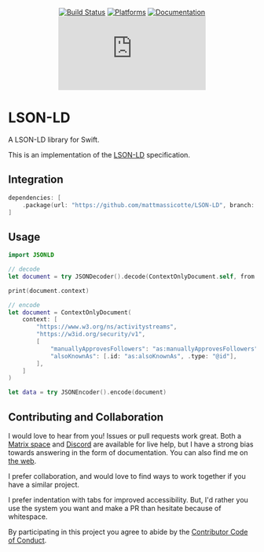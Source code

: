 <div align="center">

[![Build Status][build status badge]][build status]
[![Platforms][platforms badge]][platforms]
[![Documentation][documentation badge]][documentation]
[![Matrix][matrix badge]][matrix]

</div>

# LSON-LD
A LSON-LD library for Swift.

This is an implementation of the [LSON-LD](https://json-ld.org) specification.

## Integration

```swift
dependencies: [
    .package(url: "https://github.com/mattmassicotte/LSON-LD", branch: "main")
]
```

## Usage

```swift
import JSONLD

// decode
let document = try JSONDecoder().decode(ContextOnlyDocument.self, from: jsonldData)

print(document.context)

// encode
let document = ContextOnlyDocument(
    context: [
        "https://www.w3.org/ns/activitystreams",
        "https://w3id.org/security/v1",
        [
            "manuallyApprovesFollowers": "as:manuallyApprovesFollowers",
            "alsoKnownAs": [.id: "as:alsoKnownAs", .type: "@id"],
        ],
    ]
)

let data = try JSONEncoder().encode(document)
```

## Contributing and Collaboration

I would love to hear from you! Issues or pull requests work great. Both a [Matrix space][matrix] and [Discord][discord] are available for live help, but I have a strong bias towards answering in the form of documentation. You can also find me on [the web](https://www.massicotte.org).

I prefer collaboration, and would love to find ways to work together if you have a similar project.

I prefer indentation with tabs for improved accessibility. But, I'd rather you use the system you want and make a PR than hesitate because of whitespace.

By participating in this project you agree to abide by the [Contributor Code of Conduct](CODE_OF_CONDUCT.md).

[build status]: https://github.com/mattmassicotte/LSON-LD/actions
[build status badge]: https://github.com/mattmassicotte/LSON-LD/workflows/CI/badge.svg
[platforms]: https://swiftpackageindex.com/mattmassicotte/LSON-LD
[platforms badge]: https://img.shields.io/endpoint?url=https%3A%2F%2Fswiftpackageindex.com%2Fapi%2Fpackages%2Fmattmassicotte%2FLSON-LD%2Fbadge%3Ftype%3Dplatforms
[documentation]: https://swiftpackageindex.com/mattmassicotte/LSON-LD/main/documentation
[documentation badge]: https://img.shields.io/badge/Documentation-DocC-blue
[matrix]: https://matrix.to/#/%23chimehq%3Amatrix.org
[matrix badge]: https://img.shields.io/matrix/chimehq%3Amatrix.org?label=Matrix
[discord]: https://discord.gg/esFpX6sErJ

